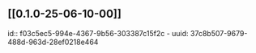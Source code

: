 ## [[0.1.0-25-06-10-00]]
id:: f03c5ec5-994e-4367-9b56-303387c15f2c
	- uuid: 37c8b507-9679-488d-963d-28ef0218e464